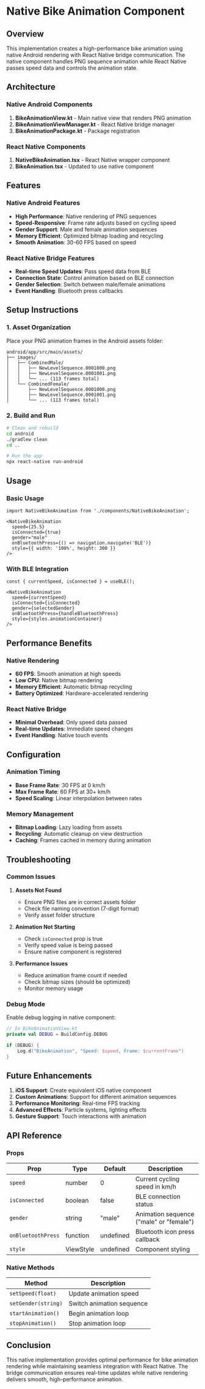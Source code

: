 # Native Bike Animation Component

## Overview

This implementation creates a high-performance bike animation using native Android rendering with React Native bridge communication. The native component handles PNG sequence animation while React Native passes speed data and controls the animation state.

## Architecture

### Native Android Components

1. **BikeAnimationView.kt** - Main native view that renders PNG animation
2. **BikeAnimationViewManager.kt** - React Native bridge manager
3. **BikeAnimationPackage.kt** - Package registration

### React Native Components

1. **NativeBikeAnimation.tsx** - React Native wrapper component
2. **BikeAnimation.tsx** - Updated to use native component

## Features

### Native Android Features
- **High Performance**: Native rendering of PNG sequences
- **Speed-Responsive**: Frame rate adjusts based on cycling speed
- **Gender Support**: Male and female animation sequences
- **Memory Efficient**: Optimized bitmap loading and recycling
- **Smooth Animation**: 30-60 FPS based on speed

### React Native Bridge Features
- **Real-time Speed Updates**: Pass speed data from BLE
- **Connection State**: Control animation based on BLE connection
- **Gender Selection**: Switch between male/female animations
- **Event Handling**: Bluetooth press callbacks

## Setup Instructions

### 1. Asset Organization

Place your PNG animation frames in the Android assets folder:

```
android/app/src/main/assets/
├── images/
│   ├── CombinedMale/
│   │   ├── NewLevelSequence.0001000.png
│   │   ├── NewLevelSequence.0001001.png
│   │   └── ... (113 frames total)
│   └── CombinedFemale/
│       ├── NewLevelSequence.0001000.png
│       ├── NewLevelSequence.0001001.png
│       └── ... (113 frames total)
```

### 2. Build and Run

```bash
# Clean and rebuild
cd android
./gradlew clean
cd ..

# Run the app
npx react-native run-android
```

## Usage

### Basic Usage

```tsx
import NativeBikeAnimation from './components/NativeBikeAnimation';

<NativeBikeAnimation
  speed={25.5}
  isConnected={true}
  gender="male"
  onBluetoothPress={() => navigation.navigate('BLE')}
  style={{ width: '100%', height: 300 }}
/>
```

### With BLE Integration

```tsx
const { currentSpeed, isConnected } = useBLE();

<NativeBikeAnimation
  speed={currentSpeed}
  isConnected={isConnected}
  gender={selectedGender}
  onBluetoothPress={handleBluetoothPress}
  style={styles.animationContainer}
/>
```

## Performance Benefits

### Native Rendering
- **60 FPS**: Smooth animation at high speeds
- **Low CPU**: Native bitmap rendering
- **Memory Efficient**: Automatic bitmap recycling
- **Battery Optimized**: Hardware-accelerated rendering

### React Native Bridge
- **Minimal Overhead**: Only speed data passed
- **Real-time Updates**: Immediate speed changes
- **Event Handling**: Native touch events

## Configuration

### Animation Timing
- **Base Frame Rate**: 30 FPS at 0 km/h
- **Max Frame Rate**: 60 FPS at 30+ km/h
- **Speed Scaling**: Linear interpolation between rates

### Memory Management
- **Bitmap Loading**: Lazy loading from assets
- **Recycling**: Automatic cleanup on view destruction
- **Caching**: Frames cached in memory during animation

## Troubleshooting

### Common Issues

1. **Assets Not Found**
   - Ensure PNG files are in correct assets folder
   - Check file naming convention (7-digit format)
   - Verify asset folder structure

2. **Animation Not Starting**
   - Check `isConnected` prop is true
   - Verify speed value is being passed
   - Ensure native component is registered

3. **Performance Issues**
   - Reduce animation frame count if needed
   - Check bitmap sizes (should be optimized)
   - Monitor memory usage

### Debug Mode

Enable debug logging in native component:

```kotlin
// In BikeAnimationView.kt
private val DEBUG = BuildConfig.DEBUG

if (DEBUG) {
    Log.d("BikeAnimation", "Speed: $speed, Frame: $currentFrame")
}
```

## Future Enhancements

1. **iOS Support**: Create equivalent iOS native component
2. **Custom Animations**: Support for different animation sequences
3. **Performance Monitoring**: Real-time FPS tracking
4. **Advanced Effects**: Particle systems, lighting effects
5. **Gesture Support**: Touch interactions with animation

## API Reference

### Props

| Prop | Type | Default | Description |
|------|------|---------|-------------|
| `speed` | number | 0 | Current cycling speed in km/h |
| `isConnected` | boolean | false | BLE connection status |
| `gender` | string | "male" | Animation sequence ("male" or "female") |
| `onBluetoothPress` | function | undefined | Bluetooth icon press callback |
| `style` | ViewStyle | undefined | Component styling |

### Native Methods

| Method | Description |
|--------|-------------|
| `setSpeed(float)` | Update animation speed |
| `setGender(string)` | Switch animation sequence |
| `startAnimation()` | Begin animation loop |
| `stopAnimation()` | Stop animation loop |

## Conclusion

This native implementation provides optimal performance for bike animation rendering while maintaining seamless integration with React Native. The bridge communication ensures real-time updates while native rendering delivers smooth, high-performance animation.
